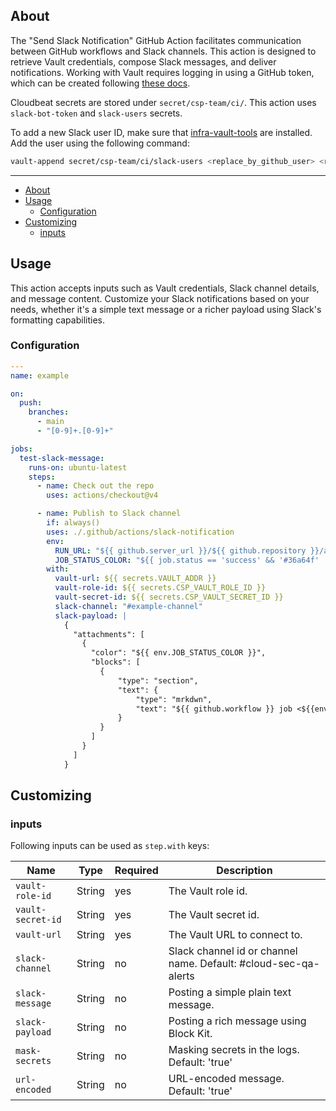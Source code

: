 ## About

The "Send Slack Notification" GitHub Action facilitates communication between GitHub workflows and Slack channels.
This action is designed to retrieve Vault credentials, compose Slack messages, and deliver notifications.
Working with Vault requires logging in using a GitHub token, which can be created following [these docs](https://github.com/elastic/infra/tree/master/docs/vault).


Cloudbeat secrets are stored under `secret/csp-team/ci/`. This action uses `slack-bot-token` and `slack-users` secrets.


To add a new Slack user ID, make sure that [infra-vault-tools](https://github.com/elastic/infra/blob/master/flavortown/infra-vault-tools/README.md) are installed. Add the user using the following command:

```bash
vault-append secret/csp-team/ci/slack-users <replace_by_github_user> <replace_by_slack_user_id>
```
___

- [About](#about)
- [Usage](#usage)
  - [Configuration](#configuration)
- [Customizing](#customizing)
  - [inputs](#inputs)

## Usage

This action accepts inputs such as Vault credentials, Slack channel details, and message content. Customize your Slack notifications based on your needs, whether it's a simple text message or a richer payload using Slack's formatting capabilities.

### Configuration

```yaml
---
name: example

on:
  push:
    branches:
      - main
      - "[0-9]+.[0-9]+"

jobs:
  test-slack-message:
    runs-on: ubuntu-latest
    steps:
      - name: Check out the repo
        uses: actions/checkout@v4

      - name: Publish to Slack channel
        if: always()
        uses: ./.github/actions/slack-notification
        env:
          RUN_URL: "${{ github.server_url }}/${{ github.repository }}/actions/runs/${{ github.run_id }}"
          JOB_STATUS_COLOR: "${{ job.status == 'success' && '#36a64f' || '#D40E0D' }}"
        with:
          vault-url: ${{ secrets.VAULT_ADDR }}
          vault-role-id: ${{ secrets.CSP_VAULT_ROLE_ID }}
          vault-secret-id: ${{ secrets.CSP_VAULT_SECRET_ID }}
          slack-channel: "#example-channel"
          slack-payload: |
            {
              "attachments": [
                {
                  "color": "${{ env.JOB_STATUS_COLOR }}",
                  "blocks": [
                    {
                        "type": "section",
                        "text": {
                            "type": "mrkdwn",
                            "text": "${{ github.workflow }} job <${{env.RUN_URL}}|${{ inputs.prefix }}> triggered by `${{github.actor}}`"
                        }
                    }
                  ]
                }
              ]
            }


```

## Customizing

### inputs

Following inputs can be used as `step.with` keys:

| Name             | Type     | Required | Description                                                       |
|------------------|----------|----------|-------------------------------------------------------------------|
| `vault-role-id`  | String   | yes      | The Vault role id.                                                |
| `vault-secret-id`| String   | yes      | The Vault secret id.                                              |
| `vault-url`      | String   | yes      | The Vault URL to connect to.                                      |
| `slack-channel`  | String   | no       | Slack channel id or channel name. Default: #cloud-sec-qa-alerts   |
| `slack-message`  | String   | no       | Posting a simple plain text message.                              |
| `slack-payload`  | String   | no       | Posting a rich message using Block Kit.                           |
| `mask-secrets`   | String   | no       | Masking secrets in the logs. Default: 'true'                      |
| `url-encoded`    | String   | no       | URL-encoded message. Default: 'true'                              |

